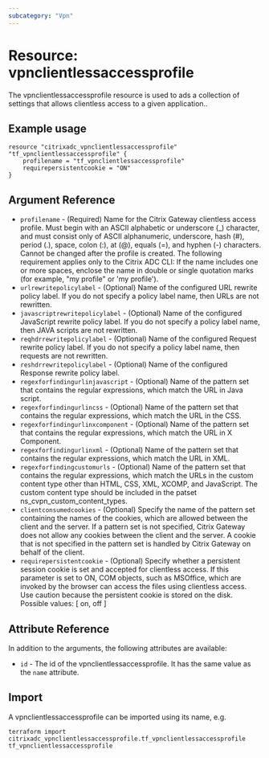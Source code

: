 ```yaml
---
subcategory: "Vpn"
---
```


# Resource: vpnclientlessaccessprofile

The vpnclientlessaccessprofile resource is used to ads a collection of settings that allows clientless access to a given application..


## Example usage

```hcl
resource "citrixadc_vpnclientlessaccessprofile" "tf_vpnclientlessaccessprofile" {
	profilename = "tf_vpnclientlessaccessprofile"
	requirepersistentcookie = "ON"
}
```


## Argument Reference

* `profilename` - (Required) Name for the Citrix Gateway clientless access profile. Must begin with an ASCII alphabetic or underscore (_) character, and must consist only of ASCII alphanumeric, underscore, hash (#), period (.), space, colon (:), at (@), equals (=), and hyphen (-) characters. Cannot be changed after the profile is created. The following requirement applies only to the Citrix ADC CLI: If the name includes one or more spaces, enclose the name in double or single quotation marks (for example, "my profile" or 'my profile').
* `urlrewritepolicylabel` - (Optional) Name of the configured URL rewrite policy label. If you do not specify a policy label name, then URLs are not rewritten.
* `javascriptrewritepolicylabel` - (Optional) Name of the configured JavaScript rewrite policy label.  If you do not specify a policy label name, then JAVA scripts are not rewritten.
* `reqhdrrewritepolicylabel` - (Optional) Name of the configured Request rewrite policy label.  If you do not specify a policy label name, then requests are not rewritten.
* `reshdrrewritepolicylabel` - (Optional) Name of the configured Response rewrite policy label.
* `regexforfindingurlinjavascript` - (Optional) Name of the pattern set that contains the regular expressions, which match the URL in Java script.
* `regexforfindingurlincss` - (Optional) Name of the pattern set that contains the regular expressions, which match the URL in the CSS.
* `regexforfindingurlinxcomponent` - (Optional) Name of the pattern set that contains the regular expressions, which match the URL in X Component.
* `regexforfindingurlinxml` - (Optional) Name of the pattern set that contains the regular expressions, which match the URL in XML.
* `regexforfindingcustomurls` - (Optional) Name of the pattern set that contains the regular expressions, which match the URLs in the custom content type other than HTML, CSS, XML, XCOMP, and JavaScript. The custom content type should be included in the patset ns_cvpn_custom_content_types.
* `clientconsumedcookies` - (Optional) Specify the name of the pattern set containing the names of the cookies, which are allowed between the client and the server. If a pattern set is not specified, Citrix Gateway does not allow any cookies between the client and the server. A cookie that is not specified in the pattern set is handled by Citrix Gateway on behalf of the client.
* `requirepersistentcookie` - (Optional) Specify whether a persistent session cookie is set and accepted for clientless access. If this parameter is set to ON, COM objects, such as MSOffice, which are invoked by the browser can access the files using clientless access. Use caution because the persistent cookie is stored on the disk. Possible values: [ on, off ]


## Attribute Reference

In addition to the arguments, the following attributes are available:

* `id` - The id of the vpnclientlessaccessprofile. It has the same value as the `name` attribute.


## Import

A vpnclientlessaccessprofile can be imported using its name, e.g.

```shell
terraform import citrixadc_vpnclientlessaccessprofile.tf_vpnclientlessaccessprofile tf_vpnclientlessaccessprofile
```
